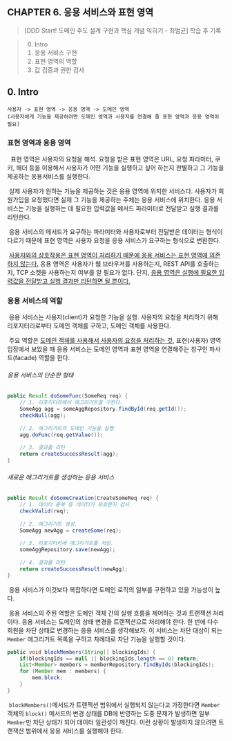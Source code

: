 ## CHAPTER 6. 응용 서비스와 표현 영역

> [DDD Start! 도메인 주도 설계 구현과 핵심 개념 익히기 - 최범균] 학습 후 기록

> 0. Intro
> 1. 응용 서비스 구현
> 2. 표현 영역의 역할
> 3. 값 검증과 권한 검사

## 0. Intro

```text
사용자 -> 표현 영역 -> 응용 영역 -> 도메인 영역
(사용자에게 기능을 제공하려면 도메인 영역과 사용자를 연결해 줄 표현 영역과 응용 영역이 필요)
```

### 표현 영역과 응용 영역
&nbsp; 표현 영역은 사용자의 요청을 해석. 
요청을 받은 표현 영역은 URL, 요청 파라미터, 쿠키, 헤더 등을 이용해서 사용자가 어떤 기능을 실행하고 싶어 하는지 판별하고 그 기능을 제공하는 응용서비스를 실행한다.

&nbsp;실제 사용자가 원하는 기능을 제공하는 것은 응용 영역에 위치한 서비스다. 
사용자가 회원가입을 요청했다면 실제 그 기능을 제공하는 주체는 응용 서비스에 위치한다.
응용 서비스는 기능을 실행하는 데 필요한 입력값을 메서드 파라미터로 전달받고 실행 결과를 리턴한다.

&nbsp;응용 서비스의 메서드가 요구하는 파라미터와 사용자로부터 전달받은 데이터는 형식이 다르기 때문에 표현 영역은 사용자 요청을 응용 서비스가 요구하는 형식으로 변환한다.

&nbsp;<ins>사용자와의 상호작용은 표현 영역이 처리하기 때문에 응용 서비스는 표현 영역에 의존하지 않는다.</ins> 
응용 영역은 사용자가 웹 브라우저를 사용하는지, REST API를 호출하는지, TCP 소켓을 사용하는지 여부를 알 필요가 없다.
단지, <ins>응용 영역은 실행에 필요한 입력값을 전달받고 실행 결과만 리턴하면 될 뿐이다.</ins>

### 응용 서비스의 역할

&nbsp;응용 서비스는 사용자(client)가 요청한 기능을 실행. 사용자의 요청을 처리하기 위해 리포지터리로부터 도메인 객체를 구하고, 도메인 객체를 사용한다.

&nbsp;주요 역할은 <ins>도메인 객체를 사용해서 사용자의 요청을 처리하는 것</ins>, 표현(사용자) 영역 입장에서 보았을 때 응용 서비스는 도메인 영역과 표현 영역을 연결해주는 창구인 파사드(facade) 역할을 한다.

###### 응용 서비스의 단순한 형태
```java
public Result doSomeFunc(SomeReq req) { 
    // 1. 리포지터리에서 애그리거트를 구한다.
    SomeAgg agg = someAggRepository.findById(req.getId());
    checkNull(agg);
    
    // 2. 애그리거트의 도메인 기능을 실행
    agg.doFunc(req.getValue());
    
    // 3. 결과를 리턴
    return createSuccessResult(agg);
}
```

###### 새로운 애그리거트를 생성하는 응용 서비스
```java
public Result doSomeCreation(CreateSomeReq req) { 
    // 1. 데이터 중복 등 데이터가 유효한지 검사.
    checkValid(req);
    
    // 2. 애그리거트 생성.
    SomeAgg newAgg = createSome(req);
    
    // 3. 리포지터리에 애그리거트를 저장.
    someAggRepository.save(newAgg);
    
    // 4. 결과를 리턴.
    return createSuccessResult(newAgg);
}
```

&nbsp;응용 서비스가 이것보다 복잡하다면 도메인 로직의 일부를 구현하고 있을 가능성이 높다.

&nbsp;응용 서비스의 주된 역할은 도메인 객체 간의 실행 흐름을 제어하는 것과 트랜잭션 처리이다.
응용 서비스는 도메인의 상태 변경을 트랜잭션으로 처리해야 한다. 한 번에 다수 회원을 차단 상태로 변경하는 응용 서비스를 생각해보자.
이 서비스는 차단 대상이 되는 `Member` 애그리거트 목록을 구하고 차례대로 차단 기능을 실행할 것이다.
```java
public void blockMembers(String[] blockingIds) {
    if(blockingIds == null || blockingIds.length == 0) return;
    List<Member> members = memberRepository.findByIds(blockingIds);
    for (Member mem : members) {
        mem.block;
    }
}
```
&nbsp;`blockMembers()`메서드가 트랜잭션 범위에서 실행되지 않는다고 가정한다면 `Member`객체의 `block()` 메서드의 변경 상태를 DB에 반영하는 도중 문제가 발생하면 일부 `Member`만 차단 상태가 되어 데이터 일관성이 깨진다.
이런 상황이 발생하지 않으려면 트랜잭션 범위에서 응용 서비스를 실행해야 한다.




